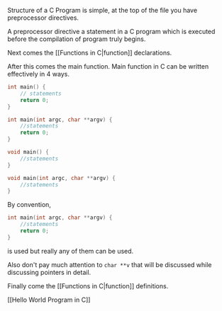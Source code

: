 Structure of a C Program is simple, at the top of the file you have preprocessor directives.

A preprocessor directive a statement in a C program which is executed before the compilation of program truly begins.

Next comes the [[Functions in C|function]] declarations.

After this comes the main function. Main function in C can be written effectively in 4 ways.
```C
int main() {
	// statements
	return 0;
}

int main(int argc, char **argv) {
	//statements
	return 0;
}

void main() {
	//statements
}

void main(int argc, char **argv) {
	//statements
}
```

By convention,
```C
int main(int argc, char **argv) {
	//statements
	return 0;
}
```
is used but really any of them can be used.

Also don't pay much attention to `char **v` that will be discussed while discussing pointers in detail.

Finally come the [[Functions in C|function]] definitions.

[[Hello World Program in C]]
